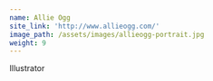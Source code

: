 ```yaml
---
name: Allie Ogg
site_link: 'http://www.allieogg.com/'
image_path: /assets/images/allieogg-portrait.jpg
weight: 9
---
```



Illustrator